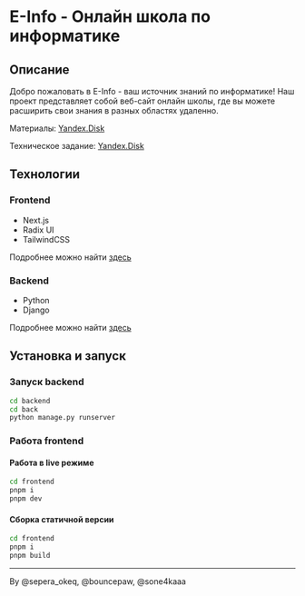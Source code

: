 # E-Info - Онлайн школа по информатике

## Описание

Добро пожаловать в E-Info - ваш источник знаний по информатике! Наш проект представляет собой веб-сайт онлайн школы, где вы можете расширить свои знания в разных областях удаленно.

Материалы: [Yandex.Disk](https://disk.yandex.ru/d/SLYGuDZ63GB37A)

Техническое задание: [Yandex.Disk](https://docs.yandex.ru/docs/view?url=ya-disk-public%3A%2F%2FzfXxv91FjchENCxP79FoXmjr22XJERzEYusLWZD5MwrtZAMj0sX2NhpMRMkzA5z1RmR%2F0fePyGwwW%2FWKW0%2FCEA%3D%3D%3A%2FТехническое%20задание.pdf&name=Техническое%20задание.pdf&nosw=1)

## Технологии

### Frontend

- Next.js
- Radix UI
- TailwindCSS

Подробнее можно найти [здесь](/frontend/package.json)

### Backend

- Python
- Django

Подробнее можно найти [здесь](/backend/req.txt)

## Установка и запуск

### Запуск backend

```bash
cd backend
cd back
python manage.py runserver
```

### Работа frontend

#### Работа в live режиме

```bash
cd frontend 
pnpm i
pnpm dev
```

#### Сборка статичной версии

```bash
cd frontend 
pnpm i
pnpm build
```

---

By @sepera_okeq, @bouncepaw, @sone4kaaa
